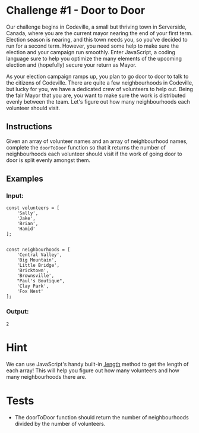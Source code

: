 # Challenge #1 - Door to Door
Our challenge begins in Codeville, a small but thriving town in Serverside, Canada, where you are the current mayor nearing the end of your first term. Election season is nearing, and this town needs you, so you've decided to run for a second term. However, you need some help to make sure the election and your campaign run smoothly. Enter JavaScript, a coding language sure to help you optimize the many elements of the upcoming election and (hopefully) secure your return as Mayor.

As your election campaign ramps up, you plan to go door to door to talk to the citizens of Codeville. There are quite a few neighbourhoods in Codeville, but lucky for you, we have a dedicated crew of volunteers to help out. Being the fair Mayor that you are, you want to make sure the work is distributed evenly between the team. Let's figure out how many neighbourhoods each volunteer should visit.

## Instructions
Given an array of volunteer names and an array of neighbourhood names, complete the `doorToDoor` function so that it returns the number of neighbourhoods each volunteer should visit if the work of going door to door is split evenly amongst them.

## Examples

### Input:
```
const volunteers = [
    'Sally',
    'Jake',
    'Brian',
    'Hamid'
];


const neighbourhoods = [
    'Central Valley',
    'Big Mountain',
    'Little Bridge',
    'Bricktown',
    'Brownsville',
    "Paul's Boutique",
    'Clay Park',
    'Fox Nest'
];
```

### Output:
```
2
```

# Hint
We can use JavaScript's handy built-in [.length](https://developer.mozilla.org/en-US/docs/Web/JavaScript/Reference/Global_Objects/Array/length) method to get the length of each array! This will help you figure out how many volunteers and how many neighbourhoods there are.

# Tests
- The doorToDoor function should return the number of neighbourhoods divided by the number of volunteers.
